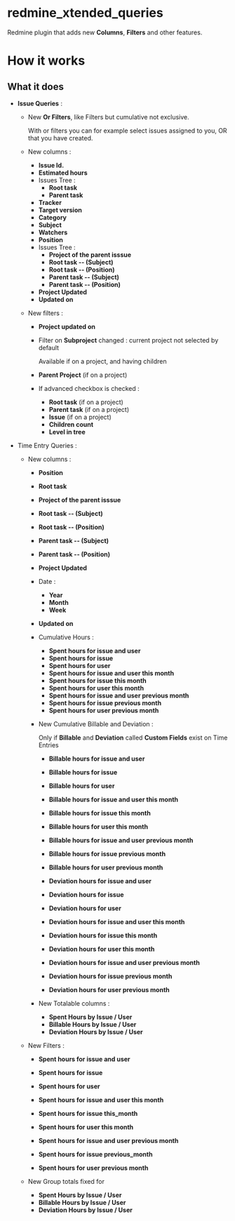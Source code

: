 redmine_xtended_queries
=======================


Redmine plugin that adds new **Columns**, **Filters** and other features.

# How it works

## What it does

* **Issue Queries** :

  * New **Or Filters**, like Filters but cumulative not exclusive.

    With or filters you can for example select issues assigned to you, OR that you have created.

  * New columns :
    * **Issue Id.**
    * **Estimated hours**
    * Issues Tree :
      * **Root task**
      * **Parent task**
    * **Tracker**
    * **Target version**
    * **Category**
    * **Subject**
    * **Watchers**
    * **Position**
    * Issues Tree :
      * **Project of the parent isssue**
      * **Root task -- (Subject)**
      * **Root task -- (Position)**
      * **Parent task -- (Subject)**
      * **Parent task -- (Position)**
    * **Project Updated**
    * **Updated on**

  * New filters :
    * **Project updated on**
    * Filter on **Subproject** changed : current project not selected by default

      Available if on a project, and having children

    * **Parent Project** (if on a project)
    * If advanced checkbox is checked :
      * **Root task** (if on a project)
      * **Parent task** (if on a project)
      * **Issue** (if on a project)
      * **Children count**
      * **Level in tree**

* Time Entry Queries :
  * New columns :
    * **Position**
    * **Root task**
    * **Project of the parent isssue**
    * **Root task -- (Subject)**
    * **Root task -- (Position)**
    * **Parent task -- (Subject)**
    * **Parent task -- (Position)**
    * **Project Updated**
    * Date :
      * **Year**
      * **Month**
      * **Week**
    * **Updated on**
    * Cumulative Hours :
      * **Spent hours for issue and user**
      * **Spent hours for issue**
      * **Spent hours for user**
      * **Spent hours for issue and user this month**
      * **Spent hours for issue this month**
      * **Spent hours for user this month**
      * **Spent hours for issue and user previous month**
      * **Spent hours for issue previous month**
      * **Spent hours for user previous month**
    * New Cumulative Billable and Deviation :

      Only if **Billable** and **Deviation** called **Custom Fields** exist on Time Entries

      * **Billable hours for issue and user**
      * **Billable hours for issue**
      * **Billable hours for user**
      * **Billable hours for issue and user this month**
      * **Billable hours for issue this month**
      * **Billable hours for user this month**
      * **Billable hours for issue and user previous month**
      * **Billable hours for issue previous month**
      * **Billable hours for user previous month**

      * **Deviation hours for issue and user**
      * **Deviation hours for issue**
      * **Deviation hours for user**
      * **Deviation hours for issue and user this month**
      * **Deviation hours for issue this month**
      * **Deviation hours for user this month**
      * **Deviation hours for issue and user previous month**
      * **Deviation hours for issue previous month**
      * **Deviation hours for user previous month**
    * New Totalable columns :
      * **Spent Hours by Issue / User**
      * **Billable Hours by Issue / User**
      * **Deviation Hours by Issue / User**

  * New Filters :
    * **Spent hours for issue and user**
    * **Spent hours for issue**
    * **Spent hours for user**

    * **Spent hours for issue and user this month**
    * **Spent hours for issue this_month**
    * **Spent hours for user this month**

    * **Spent hours for issue and user previous month**
    * **Spent hours for issue previous_month**
    * **Spent hours for user previous month**

  * New Group totals fixed for
    * **Spent Hours by Issue / User**
    * **Billable Hours by Issue / User**
    * **Deviation Hours by Issue / User**
